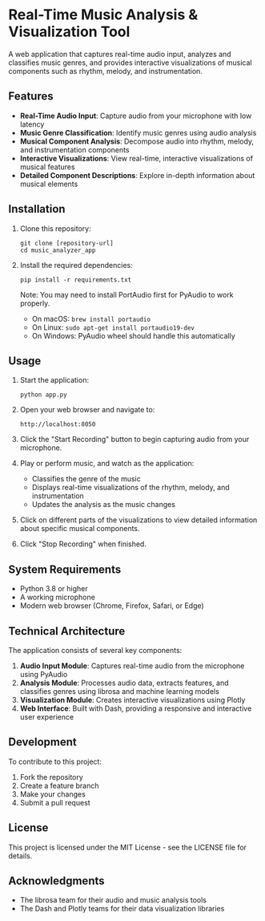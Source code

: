 # Real-Time Music Analysis & Visualization Tool

A web application that captures real-time audio input, analyzes and classifies music genres, and provides interactive visualizations of musical components such as rhythm, melody, and instrumentation.

## Features

- **Real-Time Audio Input**: Capture audio from your microphone with low latency
- **Music Genre Classification**: Identify music genres using audio analysis
- **Musical Component Analysis**: Decompose audio into rhythm, melody, and instrumentation components
- **Interactive Visualizations**: View real-time, interactive visualizations of musical features
- **Detailed Component Descriptions**: Explore in-depth information about musical elements

## Installation

1. Clone this repository:
   ```
   git clone [repository-url]
   cd music_analyzer_app
   ```

2. Install the required dependencies:
   ```
   pip install -r requirements.txt
   ```

   Note: You may need to install PortAudio first for PyAudio to work properly.
   
   - On macOS: `brew install portaudio`
   - On Linux: `sudo apt-get install portaudio19-dev`
   - On Windows: PyAudio wheel should handle this automatically

## Usage

1. Start the application:
   ```
   python app.py
   ```

2. Open your web browser and navigate to:
   ```
   http://localhost:8050
   ```

3. Click the "Start Recording" button to begin capturing audio from your microphone.

4. Play or perform music, and watch as the application:
   - Classifies the genre of the music
   - Displays real-time visualizations of the rhythm, melody, and instrumentation
   - Updates the analysis as the music changes

5. Click on different parts of the visualizations to view detailed information about specific musical components.

6. Click "Stop Recording" when finished.

## System Requirements

- Python 3.8 or higher
- A working microphone
- Modern web browser (Chrome, Firefox, Safari, or Edge)

## Technical Architecture

The application consists of several key components:

1. **Audio Input Module**: Captures real-time audio from the microphone using PyAudio
2. **Analysis Module**: Processes audio data, extracts features, and classifies genres using librosa and machine learning models
3. **Visualization Module**: Creates interactive visualizations using Plotly
4. **Web Interface**: Built with Dash, providing a responsive and interactive user experience

## Development

To contribute to this project:

1. Fork the repository
2. Create a feature branch
3. Make your changes
4. Submit a pull request

## License

This project is licensed under the MIT License - see the LICENSE file for details.

## Acknowledgments

- The librosa team for their audio and music analysis tools
- The Dash and Plotly teams for their data visualization libraries 